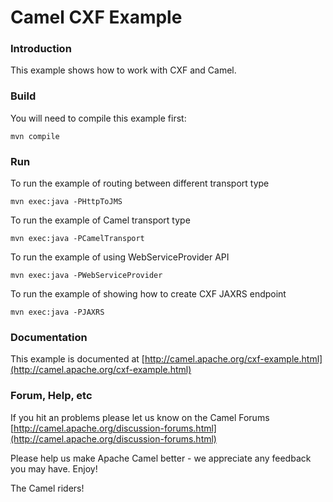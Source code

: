 # Camel CXF Example

### Introduction

This example shows how to work with CXF and Camel. 

### Build

You will need to compile this example first:
  
	mvn compile

### Run

To run the example of routing between different transport type

	mvn exec:java -PHttpToJMS

To run the example of Camel transport type

	mvn exec:java -PCamelTransport

To run the example of using WebServiceProvider API

	mvn exec:java -PWebServiceProvider
  
To run the example of showing how to create CXF JAXRS endpoint

	mvn exec:java -PJAXRS

### Documentation

This example is documented at [http://camel.apache.org/cxf-example.html](http://camel.apache.org/cxf-example.html)

### Forum, Help, etc 

If you hit an problems please let us know on the Camel Forums
  [http://camel.apache.org/discussion-forums.html](http://camel.apache.org/discussion-forums.html)

Please help us make Apache Camel better - we appreciate any feedback you may
have.  Enjoy!


The Camel riders!

